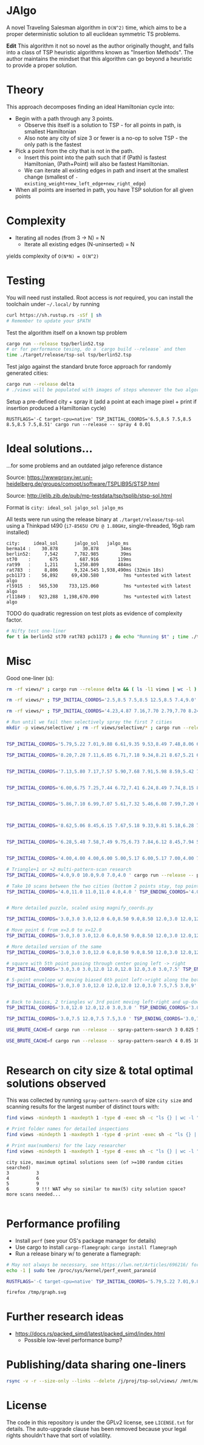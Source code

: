 
# JAlgo

A novel Traveling Salesman algorithm in `O(N^2)` time, which aims to be a proper deterministic solution to all euclidean symmetric TS problems.

**Edit** This algorithm it not so novel as the author originally thought, and falls into a class of TSP heuristic algorithms known as "Insertion Methods". The author maintains the mindset that this algorithm can go beyond a heuristic to provide a proper solution.

# Theory

This approach decomposes finding an ideal Hamiltonian cycle into:

 - Begin with a path through any 3 points.
   - Observe this itself is a solution to TSP - for all points in path, is smallest Hamiltonian
   - Also note any city of size 3 or fewer is a no-op to solve TSP - the only path is the fastest
 - Pick a point from the city that is not in the path.
   - Insert this point into the path such that if (Path) is fastest Hamiltonian, (Path+Point) will also be fastest Hamiltonian.
   - We can iterate all existing edges in path and insert at the smallest change (smallest of `-existing_weight+new_left_edge+new_right_edge`)
 - When all points are inserted in path, you have TSP solution for all given points

# Complexity

 - Iterating all nodes (from 3 -> N) = N
   - Iterate all existing edges (N-uninserted) = N

yields complexity of `O(N*N) = O(N^2)`

# Testing

You will need rust installed. Root access is _not_ required, you can install the toolchain under `~/.local/` by running

```bash
curl https://sh.rustup.rs -sSf | sh
# Remember to update your $PATH
```

Test the algorithm itself on a known tsp problem
```bash
cargo run --release tsp/berlin52.tsp
# or for performance tesing, do a `cargo build --release` and then
time ./target/release/tsp-sol tsp/berlin52.tsp
```

Test jalgo against the standard brute force approach for randomly generated cities:
```bash
cargo run --release delta
# ./views will be populated with images of steps whenever the two algorithm solutions differ
```

Setup a pre-defined city + spray it (add a point at each image pixel + print if insertion produced a Hamiltonian cycle)
```
RUSTFLAGS='-C target-cpu=native' TSP_INITIAL_COORDS='6.5,8.5 7.5,8.5 8.5,8.5 7.5,8.51' cargo run --release -- spray 4 0.01
```

# Ideal solutions...

...for some problems and an outdated jalgo reference distance

Source: https://wwwproxy.iwr.uni-heidelberg.de/groups/comopt/software/TSPLIB95/STSP.html

Source: http://elib.zib.de/pub/mp-testdata/tsp/tsplib/stsp-sol.html

Format is `city: ideal_sol jalgo_sol jalgo_ms`

All tests were run using the release binary at `./target/release/tsp-sol` using a Thinkpad t490 (`i7-8565U CPU @ 1.80GHz`, single-threaded, 16gb ram installed)

```
city:     ideal_sol      jalgo_sol   jalgo_ms
berma14 :    30.878         30.878        34ms
berlin52:     7,542      7,782.985        39ms
st70    :       675        687.916       119ms
rat99   :     1,211      1,250.809       484ms
rat783  :     8,806      9,324.545 1,938,490ms (32min 18s)
pcb1173 :    56,892     69,430.580         ?ms *untested with latest algo
rl5915  :   565,530    733,125.060         ?ms *untested with latest algo
rl11849 :   923,288  1,198,670.090         ?ms *untested with latest algo

```

TODO do quadratic regression on test plots as evidence of complexity factor.

```bash
# Nifty test one-liner
for t in berlin52 st70 rat783 pcb1173 ; do echo "Running $t" ; time ./target/release/tsp-sol tsp/$t.tsp ; done
```

# Misc


Good one-liner (s):

```bash
rm -rf views/* ; cargo run --release delta && ( ls -l1 views | wc -l )

rm -rf views/* ; TSP_INITIAL_COORDS='2.5,8.5 7.5,8.5 12.5,8.5 7.4,9.0' cargo run --release -- spray 4 0.1

rm -rf views/* ; TSP_INITIAL_COORDS='4.23,4.87 7.16,7.70 2.79,7.70 8.24,3.89 1.08,0.57 1.84,8.72 ' cargo run --release -- spray 6 0.9

# Run until we fail then selectively spray the first 7 cities
mkdir -p views/selective/ ; rm -rf views/selective/* ; cargo run --release selective && source views/selective/node-coordinates-env.txt && export TSP_INITIAL_COORDS=$TSP_INITIAL_COORDS && echo "TSP_INITIAL_COORDS=$TSP_INITIAL_COORDS" && cargo run --release -- spray 7 0.19


TSP_INITIAL_COORDS='5.79,5.22 7.01,9.88 6.61,9.35 9.53,8.49 7.48,8.06 6.44,8.85 5.43,8.73 5.27,9.86' cargo run --release -- spray 8 0.19

TSP_INITIAL_COORDS='8.20,7.28 7.11,6.85 6.71,7.18 9.34,8.21 8.67,5.21 6.09,5.51 5.11,7.05' cargo run --release -- spray 7 0.02


TSP_INITIAL_COORDS='7.13,5.80 7.17,7.57 5.90,7.68 7.91,5.98 8.59,5.42 7.14,6.45 6.52,8.38 9.23,5.49 ' cargo run --release -- spray 8 0.5


TSP_INITIAL_COORDS='6.00,6.75 7.25,7.44 6.72,7.41 6.24,8.49 7.74,8.15 8.92,8.45 5.86,9.41 8.30,5.51 ' cargo run --release -- spray 8 0.5


TSP_INITIAL_COORDS='5.86,7.10 6.99,7.07 5.61,7.32 5.46,6.08 7.99,7.20 6.81,8.98 6.06,7.16 6.05,6.73 9.89,5.84 ' cargo run --release -- spray 9 0.5



TSP_INITIAL_COORDS='8.62,5.06 8.45,6.15 7.67,5.18 9.33,9.81 5.18,6.28 7.50,5.49 9.62,5.43 7.61,5.30 7.83,6.15 ' cargo run --release -- spray 9 0.1


TSP_INITIAL_COORDS='6.28,5.48 7.58,7.49 9.75,6.73 7.84,6.12 8.45,7.94 5.90,5.18 7.30,7.80 9.42,7.22 7.24,5.64 5.48,5.32 8.15,5.12 ' cargo run --release -- spray 11 0.1


TSP_INITIAL_COORDS='4.00,4.00 4.00,6.00 5.00,5.17 6.00,5.17 7.00,4.00 7.00,6.00 5.50,4.88 ' cargo run --release -- pattern-scan 7 0.02

# Triangle+1 or +2 multi-pattern-scan research
TSP_INITIAL_COORDS='4.0,9.0 10.0,9.0 7.0,4.0 ' cargo run --release -- pattern-scan 3 0.03

# Take 10 scans between the two cities (bottom 2 points stay, top point moves from left -> right)
TSP_INITIAL_COORDS='4.0,11.0 11.0,11.0 4.0,4.0 ' TSP_ENDING_COORDS='4.0,11.0 11.0,11.0 11.0,4.0 ' cargo run --release -- multi-pattern-scan 3 0.03 10 && mpv --loop-file=inf views/multi-pattern-scan.gif


# More detailed puzzle, scaled using magnify_coords.py

TSP_INITIAL_COORDS='3.0,3.0 3.0,12.0 6.0,8.50 9.0,8.50 12.0,3.0 12.0,12.0 7.5,6.5' cargo run --release -- pattern-scan 7 0.2

# Move point 6 from x=3.0 to x=12.0
TSP_INITIAL_COORDS='3.0,3.0 3.0,12.0 6.0,8.50 9.0,8.50 12.0,3.0 12.0,12.0 3.0,6.5' TSP_ENDING_COORDS='3.0,3.0 3.0,12.0 6.0,8.50 9.0,8.50 12.0,3.0 12.0,12.0 12.0,6.5' cargo run --release -- multi-pattern-scan 7 0.2 10 && mpv --loop-file=inf views/multi-pattern-scan.gif

# More detailed version of the same
TSP_INITIAL_COORDS='3.0,3.0 3.0,12.0 6.0,8.50 9.0,8.50 12.0,3.0 12.0,12.0 3.0,6.5' TSP_ENDING_COORDS='3.0,3.0 3.0,12.0 6.0,8.50 9.0,8.50 12.0,3.0 12.0,12.0 12.0,6.5' cargo run --release -- multi-pattern-scan 7 0.035 25 && mpv --loop-file=inf views/multi-pattern-scan.gif

# square with 5th point passing through center going left -> right
TSP_INITIAL_COORDS='3.0,3.0 3.0,12.0 12.0,12.0 12.0,3.0 3.0,7.5' TSP_ENDING_COORDS='3.0,3.0 3.0,12.0 12.0,12.0 12.0,3.0 12.0,7.5' cargo run --release -- multi-pattern-scan 5 0.025 32

# 5-point envelope w/ moving biased 6th point left->right along the bottom of the graph
TSP_INITIAL_COORDS='3.0,3.0 3.0,12.0 12.0,12.0 12.0,3.0 7.5,7.5 3.0,9' TSP_ENDING_COORDS='3.0,3.0 3.0,12.0 12.0,12.0 12.0,3.0 7.5,7.5 12.0,9' cargo run --release -- multi-pattern-scan 6 0.025 32


# Back to basics, 2 triangles w/ 3rd point moving left-right and up-down (between other 2 points)
TSP_INITIAL_COORDS='3.0,12.0 12.0,12.0 3.0,3.0 ' TSP_ENDING_COORDS='3.0,12.0 12.0,12.0 12.0,3.0 ' cargo run --release -- multi-pattern-scan 3 0.025 32 && mpv --loop-file=inf views/multi-pattern-scan.gif

TSP_INITIAL_COORDS='3.0,7.5 12.0,7.5 7.5,3.0 ' TSP_ENDING_COORDS='3.0,7.5 12.0,7.5 7.5,12.0 ' cargo run --release -- multi-pattern-scan 3 0.025 32 && mpv --loop-file=inf views/multi-pattern-scan.gif

USE_BRUTE_CACHE=f cargo run --release -- spray-pattern-search 3 0.025 500

USE_BRUTE_CACHE=f cargo run --release -- spray-pattern-search 4 0.05 100



```

# Research on city size & total optimal solutions observed

This was collected by running `spray-pattern-search` of size `city size` and scanning results for
the largest number of distinct tours with:

```bash
find views -mindepth 1 -maxdepth 1 -type d -exec sh -c "ls {} | wc -l " \; 

# Print folder names for detailed inspections
find views -mindepth 1 -maxdepth 1 -type d -print -exec sh -c "ls {} | wc -l " \; 

# Print max(numbers) for the lazy researcher
find views -mindepth 1 -maxdepth 1 -type d -exec sh -c "ls {} | wc -l " \; | sort | tail -n 1

```

```
city size, maximum optimal solutions seen (of >=100 random cities searched)
3          3
4          6
5          9
6          9 !!! WAT why so similar to max(5) city solution space? more scans needed...


```


# Performance profiling

 - Install `perf` (see your OS's package manager for details)
 - Use cargo to install `cargo-flamegraph`: `cargo install flamegraph`
 - Run a release binary w/ to generate a flamegraph:

```bash
# May not always be necessary, see https://lwn.net/Articles/696216/ for details
echo -1 | sudo tee /proc/sys/kernel/perf_event_paranoid

RUSTFLAGS='-C target-cpu=native' TSP_INITIAL_COORDS='5.79,5.22 7.01,9.88 6.61,9.35 9.53,8.49 7.48,8.06 6.44,8.85 5.43,8.73 5.27,9.86' cargo flamegraph -o /tmp/graph.svg -- spray 8 0.09

firefox /tmp/graph.svg


```

# Further research ideas

 - https://docs.rs/packed_simd/latest/packed_simd/index.html
    - Possible low-level performance bump?


# Publishing/data sharing one-liners

```bash
rsync -v -r --size-only --links --delete /j/proj/tsp-sol/views/ /mnt/machome/miscellaneous/jeff-tsp-views

```


# License

The code in this repository is under the GPLv2 license, see `LICENSE.txt` for details.
The auto-upgrade clause has been removed because your legal rights shouldn't have that sort of volatility.

